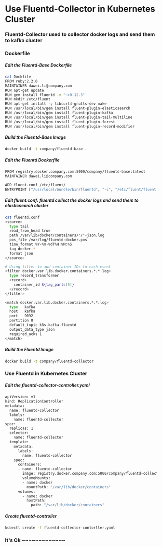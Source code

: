 Use Fluentd-Collector in Kubernetes Cluster
====================================================================

### Fluentd-Collector used to collector docker logs and send them to kafka cluster

### Dockerfile
##### Edit the Fluentd-Base Dockerfile
```bash
cat Dockfile
FROM ruby:2.2.0
MAINTAINER dawei.li@company.com 
RUN apt-get update
RUN gem install fluentd -v "~>0.12.3"
RUN mkdir /etc/fluent
RUN apt-get install -y libcurl4-gnutls-dev make
RUN /usr/local/bin/gem install fluent-plugin-elasticsearch
RUN /usr/local/bin/gem install fluent-plugin-kafka
RUN /usr/local/bin/gem install fluent-plugin-tail-multiline
RUN /usr/local/bin/gem install fluent-plugin-forest
RUN /usr/local/bin/gem install fluent-plugin-record-modifier
```

##### Build the Fluentd-Base Image
```bash
docker build -t company/fluentd-base .
```

##### Edit the Fluentd Dockerfile
```bash
FROM registry.docker.company.com:5000/company/fluentd-base:latest
MAINTAINER dawei.li@company.com

ADD fluent.conf /etc/fluent/
ENTRYPOINT ["/usr/local/bundle/bin/fluentd", "-c", "/etc/fluent/fluent.conf"]
```

##### Edit fluent.conf: fluentd collect the docker logs and send them to elasticsearch cluster
```bash
cat fluentd.conf
<source>
  type tail
  read_from_head true
  path /var/lib/docker/containers/*/*-json.log
  pos_file /var/log/fluentd-docker.pos
  time_format %Y-%m-%dT%H:%M:%S
  tag docker.*
  format json
</source>

# Using filter to add container IDs to each event
<filter docker.var.lib.docker.containers.*.*.log>
  type record_transformer
  <record>
    container_id ${tag_parts[5]}
  </record>
</filter>

<match docker.var.lib.docker.containers.*.*.log>
  type   kafka
  host   kafka
  port   9092
  partition 0
  default_topic k8s.kafka.fluentd
  output_data_type json
  required_acks 1
</match>
```

##### Build the Fluentd Image
```bash
docker build -t company/fluentd-collector
```

### Use Fluentd in Kubernetes Cluster
##### Edit the fluentd-collector-controller.yaml
```bash
apiVersion: v1
kind: ReplicationController
metadata:
  name: fluentd-collector
  labels:
    name: fluentd-collector
spec:
  replicas: 1
  selector:
    name: fluentd-collector
  template:
    metadata:
      labels:
        name: fluentd-collector
    spec:
      containers:
      - name: fluentd-collector
        image: registry.docker.company.com:5000/company/fluentd-collector
        volumeMounts:
        - name: docker
          mountPath: "/var/lib/docker/containers"
      volumes:
        - name: docker
          hostPath: 
            path: "/var/lib/docker/containers"
```

##### Create fluentd-controller
```bash
kubectl create -f fluentd-collector-contorller.yaml
```


### It's Ok ~~~~~~~~~~~~~
